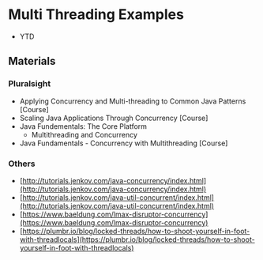 # Multi Threading Examples
* YTD

## Materials
### Pluralsight
* Applying Concurrency and Multi-threading to Common Java Patterns [Course]
* Scaling Java Applications Through Concurrency [Course]
* Java Fundementals: The Core Platform
  * Multithreading and Concurrency
* Java Fundamentals - Concurrency with Multithreading [Course]

### Others
* [http://tutorials.jenkov.com/java-concurrency/index.html](http://tutorials.jenkov.com/java-concurrency/index.html)
* [http://tutorials.jenkov.com/java-util-concurrent/index.html](http://tutorials.jenkov.com/java-util-concurrent/index.html)
* [https://www.baeldung.com/lmax-disruptor-concurrency](https://www.baeldung.com/lmax-disruptor-concurrency)
* [https://plumbr.io/blog/locked-threads/how-to-shoot-yourself-in-foot-with-threadlocals](https://plumbr.io/blog/locked-threads/how-to-shoot-yourself-in-foot-with-threadlocals)

